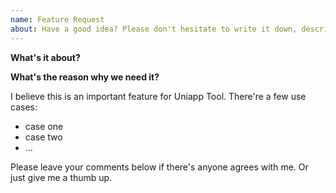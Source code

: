```yaml
---
name: Feature Request
about: Have a good idea? Please don't hesitate to write it down, describe the new feature.
---
```


<!--
You don't need to remove this comment section, it's invisible on the issues page.

## General remarks

* [如何使用](https://plugins.jetbrains.com/plugin/21470-uniapp-tool/readme)

-->

**What's it about?**
<!--
A clear and concise description of what this feature request is.
-->

**What's the reason why we need it?**
<!--
Please tell us if you think it's a necessary feature for Uniapp Tool. Give us as many details about it as you can. 
Two or more use cases might be very helpful when other contributors try to go through this request. If you have some references,
please just add it below.
-->

I believe this is an important feature for Uniapp Tool. There're a few use cases:

* case one
* case two
* ...

Please leave your comments below if there's anyone agrees with me. Or just give me a thumb up.

